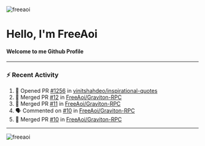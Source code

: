 <p align="left"> <img src="https://komarev.com/ghpvc/?username=freeaoi" alt="freeaoi" /> </p>
<h1>Hello, I'm FreeAoi</h1> <h4>Welcome to me Github Profile</h4>
<hr>

### :zap: Recent Activity

<!--START_SECTION:activity-->
1. 💪 Opened PR [#1256](https://github.com/vinitshahdeo/inspirational-quotes/pull/1256) in [vinitshahdeo/inspirational-quotes](https://github.com/vinitshahdeo/inspirational-quotes)
2. 🎉 Merged PR [#12](https://github.com/FreeAoi/Graviton-RPC/pull/12) in [FreeAoi/Graviton-RPC](https://github.com/FreeAoi/Graviton-RPC)
3. 🎉 Merged PR [#11](https://github.com/FreeAoi/Graviton-RPC/pull/11) in [FreeAoi/Graviton-RPC](https://github.com/FreeAoi/Graviton-RPC)
4. 🗣 Commented on [#10](https://github.com/FreeAoi/Graviton-RPC/issues/10) in [FreeAoi/Graviton-RPC](https://github.com/FreeAoi/Graviton-RPC)
5. 🎉 Merged PR [#10](https://github.com/FreeAoi/Graviton-RPC/pull/10) in [FreeAoi/Graviton-RPC](https://github.com/FreeAoi/Graviton-RPC)
<!--END_SECTION:activity-->

---

<img align="center" src="https://github-readme-stats.vercel.app/api?username=freeaoi&show_icons=true" alt="freeaoi" />
